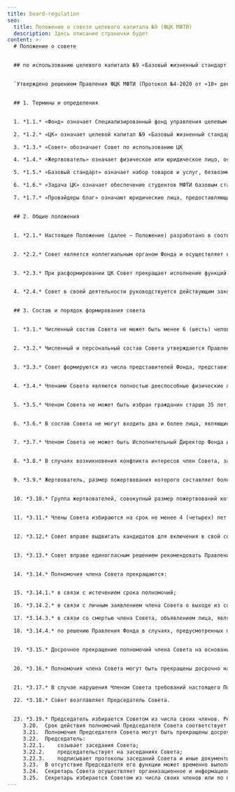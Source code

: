 ```yaml
---
title: board-regulation
seo:
  title: Положение о совете целевого капитала №9 (ФЦК МФТИ)
  description: Здесь описание странички будет
content: >-
  # Положение о совете


  ## по использованию целевого капитала №9 «Базовый жизненный стандарт для студентов МФТИ» Специализированного фонда управления целевым капиталом для развития Московского физико-технического института


  `Утверждено решением Правления ФЦК МФТИ (Протокол №4-2020 от «10» декабря 2020 год)`


  ## 1. Термины и определения


  1. *1.1.* «Фонд» означает Специализированный фонд управления целевым капиталом для развития Московского физико-технического института 

  2. *1.2.* «ЦК» означает целевой капитал №9 «Базовый жизненный стандарт для студентов МФТИ» Фонда.

  3. *1.3.* «Совет» обозначает Совет по использованию ЦК

  4. *1.4.* «Жертвователь» означает физическое или юридическое лицо, осуществившее пожертвование на формирование или пополнение ЦК посредством передачи в собственность Фонда денежных средств, ценных бумаг, недвижимого имущества.

  5. *1.5.* «Базовый стандарт» означает набор товаров и услуг, безвозмездно предоставляемый студентам МФТИ за счет дохода от доверительного управления ЦК и определяемый решением Совета.

  6. *1.6.* «Задача ЦК» означает обеспечение студентов МФТИ базовым стандартом за минимальный срок.

  7. *1.7.* «Провайдеры благ» означают юридические лица, предоставляющие свои товары и услуги (в рамках базового стандарта) студентам МФТИ за счет дохода ЦК.


  ## 2. Общие положения


  1. *2.1.* Настоящее Положение (далее – Положение) разработано в соответствии с действующим законодательством Российской Федерации и Уставом Фонда и определяет порядок деятельности Совета.


  2. *2.2.* Совет является коллегиальным органом Фонда и осуществляет контроль за финансовой деятельностью Фонда в части ЦК. Совет создается в целях обеспечения прозрачности использования средств ЦК а также в целях повышения эффективности сбора, расходования средств и решения стратегических задач ЦК.


  3. *2.3.* При расформировании ЦК Совет прекращает исполнение функций совета по использованию целевого капитала (в отношении расформированного целевого капитала).


  4. *2.4.* Совет в своей деятельности руководствуется действующим законодательством Российской Федерации, Уставом Фонда, а также настоящим Положением.


  ## 3. Состав и порядок формирования совета


  1. *3.1.* Численный состав Совета не может быть менее 6 (шесть) человек.


  2. *3.2.* Численный и персональный состав Совета утверждается Правлением Фонда на основании предложений действующих членов Совета. Первоначальный состав Совета формируется на основании предложений Жертвователей. 


  3. *3.3.* Совет формируются из числа представителей Фонда, представителей получателей дохода от ЦК (в т.ч. студентов МФТИ), жертвователей (их представителей), граждан и представителей юридических лиц, имеющих заслуги перед обществом, авторитет и (или) достижения в области деятельности, соответствующей целям создания ЦК, а также имеющих доступ к ресурсам, способствующим эффективному выполнению задачи ЦК.


  4. *3.4.* Членами Совета являются полностью дееспособные физические лица, признающие настоящее Положение и разделяющие цели создания ЦК.


  5. *3.5.* Членом Совета не может быть избран гражданин старше 35 лет, если это приведет к тому, что более 1/2 состава Совета будет представлена гражданами старше 35 лет. Данное ограничение не распространяется на представителей Фонда, а также жертвователей и их представителей, указанных в п. 3.9 и. п. 3.10 настоящего Положения.


  6. *3.6.* В состав Совета не могут входить два и более лица, являющиеся представителями одного юридического лица или представителями разных юридических лиц, являющихся аффилированными лицами. Данное ограничение не распространяется на представителей Фонда.


  7. *3.7.* Членом Совета не может быть Исполнительный Директор Фонда или его заместитель. В состав Совета могут входить не более 2 (двух) представителей Фонда — один член Правления Фонда и один член Попечительского Совета Фонда.


  8. *3.8.* В случаях возникновения конфликта интересов член Совета, заинтересованный в принятии Советом тех или иных решений, обязан сообщить о своей заинтересованности Совету до момента принятия указанных решений. Данный член Совета не сможет принимать участие в голосовании по вопросам, связанным с принятием указанных решений, и может участвовать в их обсуждении только с правом совещательного голоса.


  9. *3.9.* Жертвователь, размер пожертвования которого составляет более 10 (десяти) процентов балансовой стоимости имущества, составляющего ЦК, на последнюю отчетную дату, вправе потребовать включить себя или своего представителя в состав Совета. В этом случае Правление обязано принять решение о включении такого жертвователя или его представителя в состав Совета в течение одного месяца со дня получения соответствующего требования жертвователя при условии, что такое включение не противоречит пункту 6.4.4. Устава Фонда и пунктам 3.4–3.7 настоящего Положения.


  10. *3.10.* Группа жертвователей, совокупный размер пожертвований которой составляет более 20 (двадцати) процентов балансовой стоимости имущества, составляющего ЦК, на последнюю отчетную дату, вправе потребовать включить своего представителя в состав Совета. В вышеуказанную группу жертвователей не может входить жертвователь, воспользовавшийся своим правом на включение себя или своего представителя в состав Совета, в соответствии с пунктом 3.9 настоящего Положения.


  11. *3.11.* Члены Совета избираются на срок не менее 4 (четырех) лет с правом неограниченного переизбрания По истечении указанного срока, полномочия членов Совета продлеваются до момента принятия Правлением Фонда решения об избрании нового состава Совета.


  12. *3.12.* Совет вправе выдвигать кандидатов для включения в свой состав и после предварительного согласования с Попечительским советом Фонда представлять их в Правление Фонда для утверждения.


  13. *3.13.* Совет вправе единогласным решением рекомендовать Правлению Фонда прекратить полномочия любого члена Совета (исключаемый из Совета член Совета в голосовании по данному вопросу участия не принимает и может участвовать в обсуждении вопроса только с правом совещательного голоса).


  14. *3.14.* Полномочия члена Совета прекращаются:


  15. *3.14.1.* в связи с истечением срока полномочий;

  16. *3.14.2.* в связи с личным заявлением члена Совета о выходе из состава Совета;

  17. *3.14.3.* в связи со смертью члена Совета, объявлением лица, являющегося членом Совета, умершим или признанием безвестно отсутствующим, недееспособным (ограниченно дееспособным) в порядке, установленном законодательством Российской Федерации;

  18. *3.14.4.* по решению Правления Фонда в случаях, предусмотренных п. 6.4.12 Устава Фонда и п 3.17 настоящего Положения.


  19. *3.15.* Досрочное прекращение полномочий члена Совета на основании его личного заявления не требует согласия членов Совета, Правления или иного органа Фонда. В случае досрочного прекращения полномочий члена Совета его полномочия считаются прекращенными в дату, указанную в заявлении о досрочном прекращении полномочий члена Совета.


  20. *3.16.* Полномочия члена Совета могут быть прекращены досрочно на основании письменного заявления члена Совета о его досрочном прекращении полномочий, поданного Председателю Правления Фонда не менее чем за 30 (тридцать) календарных дней до предполагаемой даты прекращения полномочий члена Совета. Если вследствие выбытия члена Совета численный состав Совета будет менее 5 (пяти) человек, Правление Фонда обязано принять решение об избрании в состав Совета нового члена в течение 30 (тридцати) дней с даты поступления письменного заявления члена Совета о досрочном прекращении полномочий члена Совета. Решение о назначении нового члена Совета принимается одновременно с решением об изменении персонального состава Совета в связи с прекращением полномочий вышеназванного члена Совета.


  21. *3.17.* В случае нарушения Членом Совета требований настоящего Положения или  Устава Фонда, а также норм законодательства о некоммерческих организациях, Правление Фонда может принять решение о досрочном прекращении полномочий и исключении такого члена Совета из его состава. Если вследствие принятия такого решения численный состав Совета будет менее 5 (пяти) человек, Правление Фонда обязано одновременно с принятием решения о досрочном прекращении полномочий члена Совета принять решение об избрании в состав Совета нового члена. В случае, когда одновременное принятие решения об избрании в состав Совета нового члена не представляется возможным, Правление обязано принять соответствующее решение в кратчайшие сроки. 
   
  22. *3.18.* Совет возглавляет Председатель Совета. 


  23. *3.19.* Председатель избирается Советом из числа своих членов. Решение по данному вопросу принимается большинством голосов присутствующих на заседании. Председателем Совета не может быть избран член Совета, являющийся представителем Фонда.
     3.20.	Срок действия полномочий Председателя Совета соответствует сроку действия его полномочий члена Совета данного состава. 
     3.21.	Полномочия Председателя Совета могут быть прекращены досрочно на основании единогласного решения Совета (Председатель Совета в голосовании по данному вопросу участия не принимает и может участвовать в обсуждении вопроса только с правом совещательного голоса). 
     3.22.	Председатель:
     3.22.1.	созывает заседания Совета;
     3.22.2.	председательствует на заседаниях Совета; 
     3.22.3.	подписывает протоколы заседаний Совета и иные документы (письма, рекомендации, запросы и др.), связанные с деятельностью Совета.\
     3.23.	В отсутствие Председателя его функции может временно выполнять другой член Совета, избранный Советом большинством голосов присутствующих на заседании.
     3.24.	Секретарь Совета осуществляет организационное и информационное обеспечение работы Совета.
     3.25.	Секретарь избирается Советом из числа своих членов или по представлению Исполнительного директора Фонда из числа его работников. Решение об избрании или прекращении полномочий Секретаря принимается большинством голосов присутствующих на заседании.
---
```

